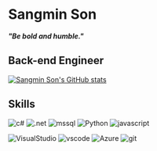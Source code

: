 # Sangmin Son
***"Be bold and humble."***

## Back-end Engineer

[![Sangmin Son's GitHub stats](https://github-readme-stats.vercel.app/api?username=handsupmin&count_private=true&theme=discord_old_blurple)](https://github.com/anuraghazra/github-readme-stats)

## Skills

![c#](https://img.shields.io/badge/-C%23-239120?style=for-the-badge&logo=Csharp&logoColor=white) ![.net](https://img.shields.io/badge/-.NET-512BD4?style=for-the-badge&logo=.NET&logoColor=white) ![mssql](https://img.shields.io/badge/-MSSQL-CC2927?style=for-the-badge&logo=MicrosoftSQLServer&logoColor=white) ![Python](https://img.shields.io/badge/-Python-3776AB?style=for-the-badge&logo=Python&logoColor=white) ![javascript](https://img.shields.io/badge/-Javascript-F7DF1E?style=for-the-badge&logo=javascript&logoColor=white)

![VisualStudio](https://img.shields.io/badge/-Visual%20Studio%202022-5C2D91?style=for-the-badge&logo=VisualStudio&logoColor=white) ![vscode](https://img.shields.io/badge/-VS%20Code-007ACC?style=for-the-badge&logo=visualstudiocode&logoColor=white) ![Azure](https://img.shields.io/badge/-Azure-0078D4?style=for-the-badge&logo=MicrosoftAzure&logoColor=white) ![git](https://img.shields.io/badge/-Git-F05032?style=for-the-badge&logo=github&logoColor=white)
